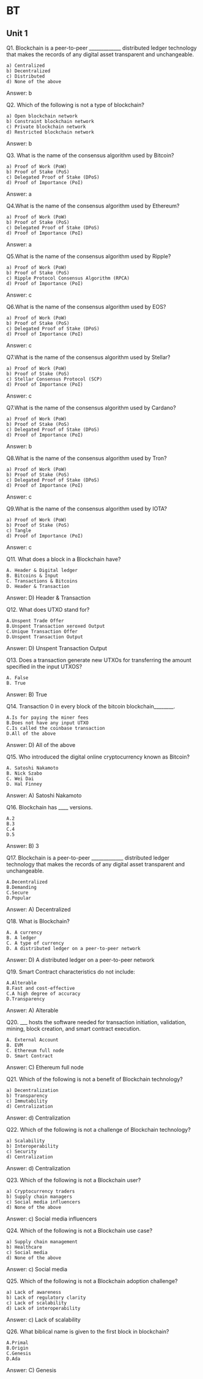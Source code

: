 # BT

## Unit 1

Q1. Blockchain is a peer-to-peer _____________ distributed ledger technology that makes the records of any digital asset transparent and unchangeable.

    a) Centralized
    b) Decentralized
    c) Distributed
    d) None of the above

Answer: b

Q2. Which of the following is not a type of blockchain?

    a) Open blockchain network
    b) Constraint blockchain network
    c) Private blockchain network
    d) Restricted blockchain network

Answer: b

Q3. What is the name of the consensus algorithm used by Bitcoin?

    a) Proof of Work (PoW)
    b) Proof of Stake (PoS)
    c) Delegated Proof of Stake (DPoS)
    d) Proof of Importance (PoI)

Answer: a

Q4.What is the name of the consensus algorithm used by Ethereum?

    a) Proof of Work (PoW)
    b) Proof of Stake (PoS)
    c) Delegated Proof of Stake (DPoS)
    d) Proof of Importance (PoI)

Answer: a

Q5.What is the name of the consensus algorithm used by Ripple?

    a) Proof of Work (PoW)
    b) Proof of Stake (PoS)
    c) Ripple Protocol Consensus Algorithm (RPCA)
    d) Proof of Importance (PoI)

Answer: c

Q6.What is the name of the consensus algorithm used by EOS?

    a) Proof of Work (PoW)
    b) Proof of Stake (PoS)
    c) Delegated Proof of Stake (DPoS)
    d) Proof of Importance (PoI)

Answer: c

Q7.What is the name of the consensus algorithm used by Stellar?

    a) Proof of Work (PoW)
    b) Proof of Stake (PoS)
    c) Stellar Consensus Protocol (SCP)
    d) Proof of Importance (PoI)

Answer: c

Q7.What is the name of the consensus algorithm used by Cardano?

    a) Proof of Work (PoW)
    b) Proof of Stake (PoS)
    c) Delegated Proof of Stake (DPoS)
    d) Proof of Importance (PoI)

Answer: b

Q8.What is the name of the consensus algorithm used by Tron?

    a) Proof of Work (PoW)
    b) Proof of Stake (PoS)
    c) Delegated Proof of Stake (DPoS)
    d) Proof of Importance (PoI)

Answer: c

Q9.What is the name of the consensus algorithm used by IOTA?

    a) Proof of Work (PoW)
    b) Proof of Stake (PoS)
    c) Tangle
    d) Proof of Importance (PoI)

Answer: c

Q11. What does a block in a Blockchain have?

    A. Header & Digital ledger
    B. Bitcoins & Input
    C. Transactions & Bitcoins
    D. Header & Transaction

Answer: D) Header & Transaction

Q12. What does UTXO stand for?

    A.Unspent Trade Offer
    B.Unspent Transaction xeroxed Output
    C.Unique Transaction Offer
    D.Unspent Transaction Output

Answer: D) Unspent Transaction Output

Q13.  Does a transaction generate new UTXOs for transferring the amount specified in the input UTXOS?

    A. False
    B. True

Answer: B) True

Q14. Transaction 0 in every block of the bitcoin blockchain________.

    A.Is for paying the miner fees
    B.Does not have any input UTXO
    C.Is called the coinbase transaction
    D.All of the above
Answer: D) All of the above

Q15. Who introduced the digital online cryptocurrency known as Bitcoin?

    A. Satoshi Nakamoto
    B. Nick Szabo
    C. Wei Dai
    D. Hal Finney
Answer: A) Satoshi Nakamoto

Q16. Blockchain has ____ versions.

    A.2
    B.3
    C.4
    D.5
Answer: B) 3

Q17. Blockchain is a peer-to-peer _____________ distributed ledger technology that makes the records of any digital asset transparent and unchangeable.

    A.Decentralized
    B.Demanding
    C.Secure
    D.Popular
Answer: A) Decentralized

Q18. What is Blockchain?

    A. A currency
    B. A ledger
    C. A type of currency
    D. A distributed ledger on a peer-to-peer network
Answer: D) A distributed ledger on a peer-to-peer network

Q19. Smart Contract characteristics do not include:

    A.Alterable
    B.Fast and cost-effective
    C.A high degree of accuracy
    D.Transparency

Answer: A) Alterable

Q20. ___ hosts the software needed for transaction initiation, validation, mining, block creation, and smart contract execution.

    A. External Account
    B. EVM
    C. Ethereum full node
    D. Smart Contract
Answer: C) Ethereum full node

Q21. Which of the following is not a benefit of Blockchain technology?

    a) Decentralization
    b) Transparency
    c) Immutability
    d) Centralization

Answer: d) Centralization

Q22. Which of the following is not a challenge of Blockchain technology?

    a) Scalability
    b) Interoperability
    c) Security
    d) Centralization

Answer: d) Centralization

Q23. Which of the following is not a Blockchain user?

    a) Cryptocurrency traders
    b) Supply chain managers
    c) Social media influencers
    d) None of the above

Answer: c) Social media influencers

Q24. Which of the following is not a Blockchain use case?

    a) Supply chain management
    b) Healthcare
    c) Social media
    d) None of the above

Answer: c) Social media

Q25. Which of the following is not a Blockchain adoption challenge?

    a) Lack of awareness
    b) Lack of regulatory clarity
    c) Lack of scalability
    d) Lack of interoperability

Answer: c) Lack of scalability

Q26. What biblical name is given to the first block in blockchain?

    A.Primal
    B.Origin
    C.Genesis
    D.Ada
Answer: C) Genesis
